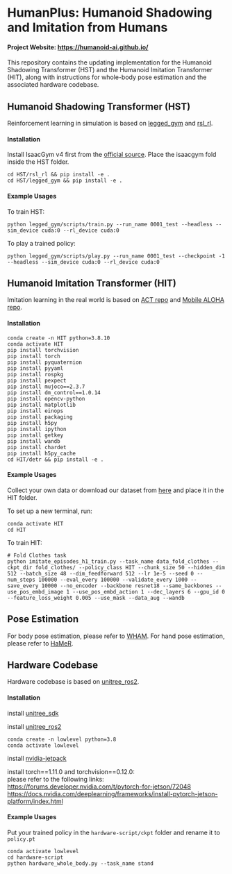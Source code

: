 # HumanPlus: Humanoid Shadowing and Imitation from Humans


#### Project Website: https://humanoid-ai.github.io/

This repository contains the updating implementation for the Humanoid Shadowing Transformer (HST) and the Humanoid Imitation Transformer (HIT), along with instructions for whole-body pose estimation and the associated hardware codebase.


## Humanoid Shadowing Transformer (HST)
Reinforcement learning in simulation is based on [legged_gym](https://github.com/leggedrobotics/legged_gym) and [rsl_rl](https://github.com/leggedrobotics/rsl_rl).
#### Installation
Install IsaacGym v4 first from the [official source](https://developer.nvidia.com/isaac-gym). Place the isaacgym fold inside the HST folder.

    cd HST/rsl_rl && pip install -e . 
    cd HST/legged_gym && pip install -e .

#### Example Usages
To train HST:

    python legged_gym/scripts/train.py --run_name 0001_test --headless --sim_device cuda:0 --rl_device cuda:0

To play a trained policy:

    python legged_gym/scripts/play.py --run_name 0001_test --checkpoint -1 --headless --sim_device cuda:0 --rl_device cuda:0


## Humanoid Imitation Transformer (HIT)
Imitation learning in the real world is based on [ACT repo](https://github.com/tonyzhaozh/act) and [Mobile ALOHA repo](https://github.com/MarkFzp/act-plus-plus).
#### Installation
    conda create -n HIT python=3.8.10
    conda activate HIT
    pip install torchvision
    pip install torch
    pip install pyquaternion
    pip install pyyaml
    pip install rospkg
    pip install pexpect
    pip install mujoco==2.3.7
    pip install dm_control==1.0.14
    pip install opencv-python
    pip install matplotlib
    pip install einops
    pip install packaging
    pip install h5py
    pip install ipython
    pip install getkey
    pip install wandb
    pip install chardet
    pip install h5py_cache
    cd HIT/detr && pip install -e .
#### Example Usages
Collect your own data or download our dataset from [here](https://drive.google.com/drive/folders/1i3eGTd9Nl_tSieoE0grxuKqUAumBr2EV?usp=drive_link) and place it in the HIT folder.

To set up a new terminal, run:

    conda activate HIT
    cd HIT

To train HIT:

    # Fold Clothes task
    python imitate_episodes_h1_train.py --task_name data_fold_clothes --ckpt_dir fold_clothes/ --policy_class HIT --chunk_size 50 --hidden_dim 512 --batch_size 48 --dim_feedforward 512 --lr 1e-5 --seed 0 --num_steps 100000 --eval_every 100000 --validate_every 1000 --save_every 10000 --no_encoder --backbone resnet18 --same_backbones --use_pos_embd_image 1 --use_pos_embd_action 1 --dec_layers 6 --gpu_id 0 --feature_loss_weight 0.005 --use_mask --data_aug --wandb


## Pose Estimation
For body pose estimation, please refer to [WHAM](https://github.com/yohanshin/WHAM). 
For hand pose estimation, please refer to [HaMeR](https://github.com/geopavlakos/hamer). 


## Hardware Codebase
Hardware codebase is based on [unitree_ros2](https://github.com/unitreerobotics/unitree_ros2).

#### Installation

install [unitree_sdk](https://github.com/unitreerobotics/unitree_sdk2)

install [unitree_ros2](https://support.unitree.com/home/en/developer/ROS2_service)

    conda create -n lowlevel python=3.8
    conda activate lowlevel

install [nvidia-jetpack](https://docs.nvidia.com/jetson/archives/jetpack-archived/jetpack-461/install-jetpack/index.html)

install torch==1.11.0 and torchvision==0.12.0:  
please refer to the following links:   
https://forums.developer.nvidia.com/t/pytorch-for-jetson/72048
https://docs.nvidia.com/deeplearning/frameworks/install-pytorch-jetson-platform/index.html

#### Example Usages
Put your trained policy in the `hardware-script/ckpt` folder and rename it to `policy.pt`

    conda activate lowlevel
    cd hardware-script
    python hardware_whole_body.py --task_name stand
